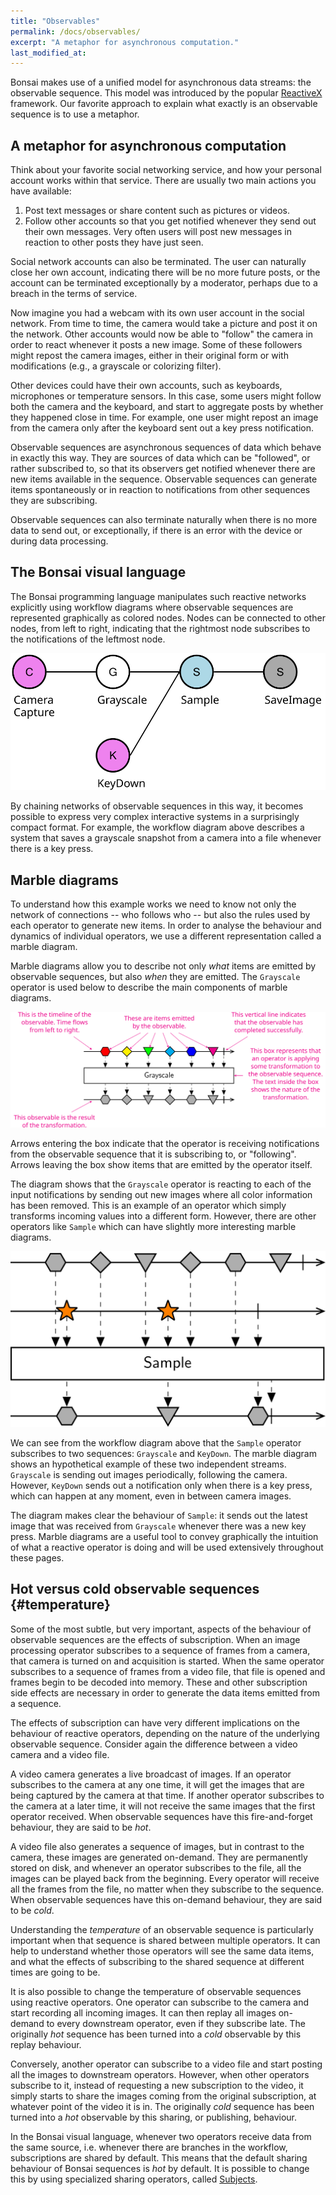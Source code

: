 ```yaml
---
title: "Observables"
permalink: /docs/observables/
excerpt: "A metaphor for asynchronous computation."
last_modified_at: 
---
```


Bonsai makes use of a unified model for asynchronous data streams: the observable sequence. This model was introduced by the popular [ReactiveX](http://reactivex.io/) framework. Our favorite approach to explain what exactly is an observable sequence is to use a metaphor.

## A metaphor for asynchronous computation

Think about your favorite social networking service, and how your personal account works within that service. There are usually two main actions you have available:

1. Post text messages or share content such as pictures or videos.
2. Follow other accounts so that you get notified whenever they send out their own messages. Very often users will post new messages in reaction to other posts they have just seen.

Social network accounts can also be terminated. The user can naturally close her own account, indicating there will be no more future posts, or the account can be terminated exceptionally by a moderator, perhaps due to a breach in the terms of service.

Now imagine you had a webcam with its own user account in the social network. From time to time, the camera would take a picture and post it on the network. Other accounts would now be able to "follow" the camera in order to react whenever it posts a new image. Some of these followers might repost the camera images, either in their original form or with modifications (e.g., a grayscale or colorizing filter).

Other devices could have their own accounts, such as keyboards, microphones or temperature sensors. In this case, some users might follow both the camera and the keyboard, and start to aggregate posts by whether they happened close in time. For example, one user might repost an image from the camera only after the keyboard sent out a key press notification.

Observable sequences are asynchronous sequences of data which behave in exactly this way. They are sources of data which can be "followed", or rather subscribed to, so that its observers get notified whenever there are new items available in the sequence. Observable sequences can generate items spontaneously or in reaction to notifications from other sequences they are subscribing.

Observable sequences can also terminate naturally when there is no more data to send out, or exceptionally, if there is an error with the device or during data processing.

## The Bonsai visual language

The Bonsai programming language manipulates such reactive networks explicitly using workflow diagrams where observable sequences are represented graphically as colored nodes. Nodes can be connected to other nodes, from left to right, indicating that the rightmost node subscribes to the notifications of the leftmost node.

![Example workflow](/assets/images/sampleframe.svg)

By chaining networks of observable sequences in this way, it becomes possible to express very complex interactive systems in a surprisingly compact format. For example, the workflow diagram above describes a system that saves a grayscale snapshot from a camera into a file whenever there is a key press.

## Marble diagrams

To understand how this example works we need to know not only the network of connections -- who follows who -- but also the rules used by each operator to generate new items. In order to analyse the behaviour and dynamics of individual operators, we use a different representation called a marble diagram.

Marble diagrams allow you to describe not only *what* items are emitted by observable sequences, but also *when* they are emitted. The `Grayscale` operator is used below to describe the main components of marble diagrams.

![Grayscale operator](/assets/images/grayscale.svg)

Arrows entering the box indicate that the operator is receiving notifications from the observable sequence that it is subscribing to, or "following". Arrows leaving the box show items that are emitted by the operator itself.

The diagram shows that the `Grayscale` operator is reacting to each of the input notifications by sending out new images where all color information has been removed. This is an example of an operator which simply transforms incoming values into a different form. However, there are other operators like `Sample` which can have slightly more interesting marble diagrams.

![Sample operator](/assets/images/sample.svg)

We can see from the workflow diagram above that the `Sample` operator subscribes to two sequences: `Grayscale` and `KeyDown`. The marble diagram shows an hypothetical example of these two independent streams. `Grayscale` is sending out images periodically, following the camera. However, `KeyDown` sends out a notification only when there is a key press, which can happen at any moment, even in between camera images.

The diagram makes clear the behaviour of `Sample`: it sends out the latest image that was received from `Grayscale` whenever there was a new key press. Marble diagrams are a useful tool to convey graphically the intuition of what a reactive operator is doing and will be used extensively throughout these pages.

## Hot versus cold observable sequences {#temperature}

Some of the most subtle, but very important, aspects of the behaviour of observable sequences are the effects of subscription. When an image processing operator subscribes to a sequence of frames from a camera, that camera is turned on and acquisition is started. When the same operator subscribes to a sequence of frames from a video file, that file is opened and frames begin to be decoded into memory. These and other subscription side effects are necessary in order to generate the data items emitted from a sequence.

The effects of subscription can have very different implications on the behaviour of reactive operators, depending on the nature of the underlying observable sequence. Consider again the difference between a video camera and a video file.

A video camera generates a live broadcast of images. If an operator subscribes to the camera at any one time, it will get the images that are being captured by the camera at that time. If another operator subscribes to the camera at a later time, it will not receive the same images that the first operator received. When observable sequences have this fire-and-forget behaviour, they are said to be *hot*.

A video file also generates a sequence of images, but in contrast to the camera, these images are generated on-demand. They are permanently stored on disk, and whenever an operator subscribes to the file, all the images can be played back from the beginning. Every operator will receive all the frames from the file, no matter when they subscribe to the sequence. When observable sequences have this on-demand behaviour, they are said to be *cold*.

Understanding the *temperature* of an observable sequence is particularly important when that sequence is shared between multiple operators. It can help to understand whether those operators will see the same data items, and what the effects of subscribing to the shared sequence at different times are going to be.

It is also possible to change the temperature of observable sequences using reactive operators. One operator can subscribe to the camera and start recording all incoming images. It can then replay all images on-demand to every downstream operator, even if they subscribe late. The originally *hot* sequence has been turned into a *cold* observable by this replay behaviour.

Conversely, another operator can subscribe to a video file and start posting all the images to downstream operators. However, when other operators subscribe to it, instead of requesting a new subscription to the video, it simply starts to share the images coming from the original subscription, at whatever point of the video it is in. The originally *cold* sequence has been turned into a *hot* observable by this sharing, or publishing, behaviour.

In the Bonsai visual language, whenever two operators receive data from the same source, i.e. whenever there are branches in the workflow, subscriptions are shared by default. This means that the default sharing behaviour of Bonsai sequences is *hot* by default. It is possible to change this by using specialized sharing operators, called [Subjects](/docs/subjects/).